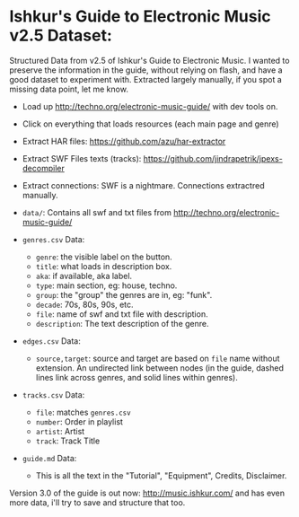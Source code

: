 # Ishkur's Guide to Electronic Music v2.5 Dataset:

Structured Data from v2.5 of Ishkur's Guide to Electronic Music. I wanted to preserve the information in the guide, without relying on flash, and have a good dataset to experiment with. Extracted largely manually, if you spot a missing data point, let me know.

* Load up http://techno.org/electronic-music-guide/ with dev tools on.

* Click on everything that loads resources (each main page and genre)

* Extract HAR files: https://github.com/azu/har-extractor

* Extract SWF Files texts (tracks): https://github.com/jindrapetrik/jpexs-decompiler

* Extract connections: SWF is a nightmare. Connections extractred manually.

* `data/`: Contains all swf and txt files from http://techno.org/electronic-music-guide/

* `genres.csv` Data:
  - `genre`: the visible label on the button.
  - `title`: what loads in description box.
  - `aka`: if available, aka label.
  - `type`: main section, eg: house, techno.
  - `group`: the "group" the genres are in, eg: "funk".
  - `decade`: 70s, 80s, 90s, etc.
  - `file`: name of swf and txt file with description.
  - `description`: The text description of the genre.

* `edges.csv` Data:
  - `source,target`: source and target are based on `file` name without extension. An undirected link between nodes (in the guide, dashed lines link across genres, and solid lines within genres).
  
* `tracks.csv` Data:
  - `file`: matches `genres.csv`
  - `number`: Order in playlist
  - `artist`: Artist
  - `track`: Track Title

* `guide.md` Data:
  - This is all the text in the "Tutorial", "Equipment", Credits, Disclaimer.

Version 3.0 of the guide is out now: http://music.ishkur.com/ and has even more data, i'll try to save and structure that too.

